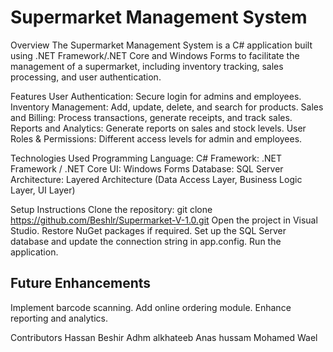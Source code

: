# Supermarket Management System
Overview
The Supermarket Management System is a C# application built using .NET Framework/.NET Core and Windows Forms to facilitate the management of a supermarket, including inventory tracking, sales processing, and user authentication.

Features
User Authentication: Secure login for admins and employees.
Inventory Management: Add, update, delete, and search for products.
Sales and Billing: Process transactions, generate receipts, and track sales.
Reports and Analytics: Generate reports on sales and stock levels.
User Roles & Permissions: Different access levels for admin and employees.

Technologies Used
Programming Language: C#
Framework: .NET Framework / .NET Core
UI: Windows Forms
Database: SQL Server
Architecture: Layered Architecture (Data Access Layer, Business Logic Layer, UI Layer)

Setup Instructions
Clone the repository:
git clone https://github.com/Beshlr/Supermarket-V-1.0.git
Open the project in Visual Studio.
Restore NuGet packages if required.
Set up the SQL Server database and update the connection string in app.config.
Run the application.

## Future Enhancements
Implement barcode scanning.
Add online ordering module.
Enhance reporting and analytics.

Contributors
Hassan Beshir
Adhm alkhateeb
Anas hussam
Mohamed Wael
